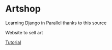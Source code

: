 # Artshop
Learning Django in Parallel thanks to this source 

Website to sell art

[Tutorial](https://codewithsteps.herokuapp.com/project/cd0492f3-ee93-471a-9dbc-b047233336c3/)
